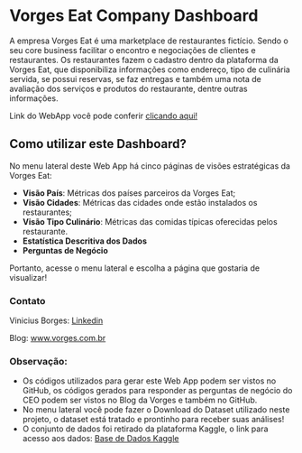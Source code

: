 # Vorges Eat Company Dashboard

A empresa Vorges Eat é uma marketplace de restaurantes fictício. Sendo o seu core business facilitar o encontro e negociações de clientes e restaurantes. Os restaurantes fazem o cadastro dentro da plataforma da Vorges Eat, que disponibiliza informações como endereço, tipo de culinária servida, se possui reservas, se faz entregas e também uma nota de avaliação dos serviços e produtos do restaurante, dentre outras informações.

Link do WebApp você pode conferir [clicando aqui!](https://vorges-data-vorges-eat-company-home-zntgtx.streamlit.app/)

## Como utilizar este Dashboard?
No menu lateral deste Web App há cinco páginas de visões estratégicas da Vorges Eat:

- **Visão País**: Métricas dos países parceiros da Vorges Eat;
- **Visão Cidades**: Métricas das cidades onde estão instalados os restaurantes;
- **Visão Tipo Culinário**: Métricas das comidas típicas oferecidas pelos restaurante.
- **Estatística Descritiva dos Dados**
- **Perguntas de Negócio**

Portanto, acesse o menu lateral e escolha a página que gostaria de visualizar!

### Contato
Vinicius Borges: [Linkedin](https://www.linkedin.com/in/viniciusleitedata/)

Blog: www.vorges.com.br

### Observação:

- Os códigos utilizados para gerar este Web App podem ser vistos no GitHub, os códigos gerados para responder as perguntas de negócio do CEO podem ser vistos no Blog da Vorges e também no GitHub.
- No menu lateral você pode fazer o Download do Dataset utilizado neste projeto, o dataset está tratado e prontinho para receber suas análises!
- O conjunto de dados foi retirado da plataforma Kaggle, o link para acesso aos dados: [Base de Dados Kaggle](https://www.kaggle.com/datasets/akashram/zomato-restaurants-autoupdated-dataset?resource=download&select=zomato.csv)
